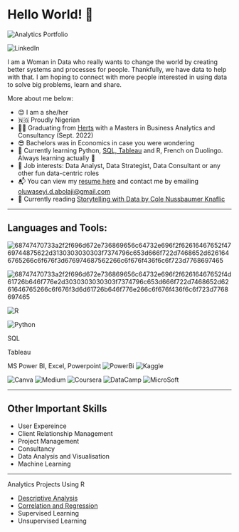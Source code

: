 # Hello World! 👋  

![Analytics Portfolio](https://user-images.githubusercontent.com/93743793/185815312-f2bb18c1-15e8-4180-a3fc-5699a0229993.jpg)

![LinkedIn](https://img.shields.io/badge/LinkedIn-0077B5?style=for-the-badge&logo=linkedin&logoColor=white)


I am a Woman in Data who really wants to change the world by creating better systems and processes for people. Thankfully, we have data to help with that. I am hoping to connect with more people interested in using data to solve big problems, learn and share. 

More about me below:
- 😊 I am a she/her
- 🇳🇬 Proudly Nigerian
- 👩‍🎓 Graduating from [Herts](https://www.herts.ac.uk) with a Masters in Business Analytics and Consultancy (Sept. 2022)
- 😎 Bachelors was in Economics in case you were wondering
- 💪 Currently learning Python, [SQL, Tableau](https://www.google.com/url?sa=t&rct=j&q=&esrc=s&source=web&cd=&cad=rja&uact=8&ved=2ahUKEwj3xorAm9n5AhWLN8AKHYFvDJwQFnoECAgQAQ&url=https%3A%2F%2Fwww.coursera.org%2Fprofessional-certificates%2Fgoogle-data-analytics&usg=AOvVaw2XvP900KPIKu1611eqZ7QH) and R, French on Duolingo. Always learning actually 😤
- 💼 Job interests: Data Analyst, Data Strategist, Data Consultant or any other fun data-centric roles
- 📬 You can view my [resume here](https://drive.google.com/file/d/18ooDwwpg1fW1kKVnNnfPEH5HIutoOAZe/view?usp=sharing) and contact me by emailing oluwaseyi.d.abolaji@gmail.com
- 📖 Currently reading [Storytelling with Data by Cole Nussbaumer Knaflic](https://www.amazon.co.uk/Storytelling-Data-Visualization-Business-Professionals/dp/1119002257)

---
## Languages and Tools:

![68747470733a2f2f696d672e736869656c64732e696f2f62616467652f4769744875622d3130303030303f7374796c653d666f722d7468652d6261646765266c6f676f3d676974687562266c6f676f436f6c6f723d7768697465](https://user-images.githubusercontent.com/93743793/185816662-08440c56-bbf6-45db-94b6-51d138a8d8af.svg)

![68747470733a2f2f696d672e736869656c64732e696f2f62616467652f4d61726b646f776e2d3030303030303f7374796c653d666f722d7468652d6261646765266c6f676f3d6d61726b646f776e266c6f676f436f6c6f723d7768697465](https://user-images.githubusercontent.com/93743793/185816675-ebca6d9a-66f0-401b-a585-9796562227d7.svg)

![R](https://img.shields.io/badge/R-276DC3?style=for-the-badge&logo=r&logoColor=white)

![Python](https://img.shields.io/badge/Python-FFD43B?style=for-the-badge&logo=python&logoColor=blue)

SQL

Tableau

MS Power BI, Excel, Powerpoint
![PowerBi](https://img.shields.io/badge/PowerBI-F2C811?style=for-the-badge&logo=Power%20BI&logoColor=white)
![Kaggle](https://img.shields.io/badge/Kaggle-20BEFF?style=for-the-badge&logo=Kaggle&logoColor=white)

![Canva](https://img.shields.io/badge/Canva-%2300C4CC.svg?&style=for-the-badge&logo=Canva&logoColor=white)
![Medium](https://img.shields.io/badge/Medium-12100E?style=for-the-badge&logo=medium&logoColor=white)
![Coursera](https://img.shields.io/badge/Coursera-0056D2?style=for-the-badge&logo=Coursera&logoColor=white)
![DataCamp](https://img.shields.io/badge/Datacamp-05192D?style=for-the-badge&logo=datacamp&logoColor=65FF8F)
![MicroSoft](https://img.shields.io/badge/Microsoft-666666?style=for-the-badge&logo=microsoft&logoColor=white)


---
## Other Important Skills
- User Expereince 
- Client Relationship Management
- Project Management 
- Consultancy
- Data Analysis and Visualisation
- Machine Learning

---
Analytics Projects Using R
- [Descriptive Analysis](https://drive.google.com/file/d/1efv4ztgJ_ed_BigzQp19xpZdrbsI8Yrs/view?usp=sharing)
- [Correlation and Regression](https://drive.google.com/file/d/1bMcH9Aq-AY1bl9AJyq5KA_ONswIw8d3y/view?usp=sharing)
- Supervised Learning
- Unsupervised Learning








